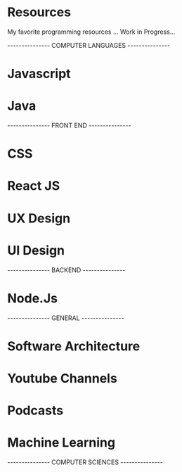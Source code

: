 # Resources
My favorite programming resources ...   Work in Progress...

--------------- COMPUTER LANGUAGES ---------------
# Javascript

# Java

--------------- FRONT END ---------------
# CSS

# React JS

# UX Design

# UI Design

--------------- BACKEND ---------------
# Node.Js


--------------- GENERAL ---------------
# Software Architecture

# Youtube Channels

# Podcasts

# Machine Learning

--------------- COMPUTER SCIENCES ---------------











